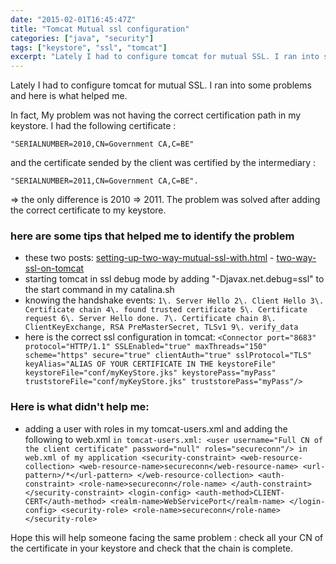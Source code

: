 ```yaml
---
date: "2015-02-01T16:45:47Z"
title: "Tomcat Mutual ssl configuration"
categories: ["java", "security"]
tags: ["keystore", "ssl", "tomcat"]
excerpt: "Lately I had to configure tomcat for mutual SSL. I ran into some problems and here is what helped m..."
---
```


Lately I had to configure tomcat for mutual SSL. I ran into some problems and here is what helped me.

In fact, My problem was not having the correct certification path in my keystore. 
I had the following certificate :

```
"SERIALNUMBER=2010,CN=Government CA,C=BE"
```

and the certificate sended by the client was certified by the intermediary :

```
"SERIALNUMBER=2011,CN=Government CA,C=BE".
```

=> the only difference is 2010 => 2011\. The problem was solved after adding the correct certificate to my keystore.

### here are some tips that helped me to identify the problem

* these two posts: [setting-up-two-way-mutual-ssl-with.html](http://blog1.vorburger.ch/2006/08/setting-up-two-way-mutual-ssl-with.html) - [two-way-ssl-on-tomcat](http://java-notes.com/index.php/two-way-ssl-on-tomcat)
* starting tomcat in ssl debug mode by adding "-Djavax.net.debug=ssl" to the start command in my catalina.sh
* knowing the handshake events: ``` 1\. Server Hello 2\. Client Hello 3\. Certificate chain 4\. found trusted certificate 5\. Certificate request 6\. Server Hello done. 7\. Certificate chain 8\. ClientKeyExchange, RSA PreMasterSecret, TLSv1 9\. verify_data ```
* here is the correct ssl configuration in tomcat: ``` <Connector port="8683" protocol="HTTP/1.1" SSLEnabled="true" maxThreads="150" scheme="https" secure="true" clientAuth="true" sslProtocol="TLS" keyAlias="ALIAS OF YOUR CERTIFICATE IN THE keystoreFile" keystoreFile="conf/myKeyStore.jks" keystorePass="myPass" truststoreFile="conf/myKeyStore.jks" truststorePass="myPass"/> ```

### Here is what didn't help me:

* adding a user with roles in my tomcat-users.xml and adding the following to web.xml ``` in tomcat-users.xml: <user username="Full CN of the client certificate" password="null" roles="secureconn"/> in web.xml of my application <security-constraint> <web-resource-collection> <web-resource-name>secureconn</web-resource-name> <url-pattern>/*</url-pattern> </web-resource-collection> <auth-constraint> <role-name>secureconn</role-name> </auth-constraint> </security-constraint> <login-config> <auth-method>CLIENT-CERT</auth-method> <realm-name>WebServicePort</realm-name> </login-config> <security-role> <role-name>secureconn</role-name> </security-role> ```

Hope this will help someone facing the same problem : check all your CN of the certificate in your keystore and check that the chain is complete.
